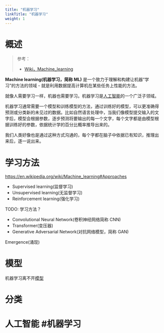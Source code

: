 ```yaml
---
title: "机器学习"
linkTitle: "机器学习"
weight: 1
---
```


# 概述

> 参考：
>
> - [Wiki，Machine_learning](https://en.wikipedia.org/wiki/Machine_learning)

**Machine learning(机器学习，简称 ML)** 是一个致力于理解和构建让机器“学习”的方法的领域 - 就是利用数据提高计算机在某些任务上性能的方法。

就像人需要学习一样，机器也需要学习。机器学习是[人工智能](/docs/12.AI/12.AI.md)的一个广泛子领域。

机器学习通常需要一个模型和训练模型的方法，通过训练好的模型，可以更准确得预测或分类新的未见过的数据。比如自然语言处理中，当我们像模型提交输入的文字后，模型会根据参数，逐步预测将要输出的每一个文字，每个文字都是由模型根据训练好的参数，依据统计学的百分比概率推导出来的。

我们人类好像也是通过这种方式沟通的，每个字都在脑子中依据已有知识，推理出来后，逐一说出来。

# 学习方法

https://en.wikipedia.org/wiki/Machine_learning#Approaches

- Supervised learning(监督学习)
- Unsupervised learning(无监督学习)
- Reinforcement learning(强化学习)

TODO: 学习方法？

- Convolutional Neural Network(卷积神经网络简称 CNN)
- Transformer(变压器)
- Generative Adversarial Network(对抗网络模型，简称 GAN)

Emergence(涌现)

# 模型

机器学习离不开[模型](/docs/12.AI/机器学习/模型.md)

# 分类

# 人工智能 #机器学习
